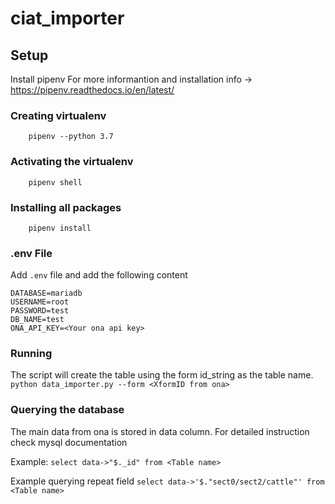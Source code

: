 # ciat_importer

## Setup
Install pipenv
For more informantion and installation info -> https://pipenv.readthedocs.io/en/latest/

### Creating virtualenv
```
    pipenv --python 3.7
```

### Activating the virtualenv
```
    pipenv shell
```
### Installing all packages
```
    pipenv install
```

### .env File
Add `.env` file and add the following content
```
DATABASE=mariadb
USERNAME=root
PASSWORD=test
DB_NAME=test
ONA_API_KEY=<Your ona api key>
```

### Running
The script will create the table using the form id_string as the table name.
`python data_importer.py --form <XformID from ona>`


### Querying the database
The main data from ona is stored in data column.
For detailed instruction check mysql documentation

Example:
`select data->"$._id" from <Table name>`

Example querying repeat field
`select data->'$."sect0/sect2/cattle"' from <Table name>`

